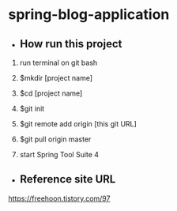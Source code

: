 # spring-blog-application

- <h2>How run this project</h2>

1. run terminal on git bash

2. $mkdir [project name]

3. $cd [project name]

4. $git init

5. $git remote add origin [this git URL]

6. $git pull origin master

7. start Spring Tool Suite 4

- <h2>Reference site URL</h2>

https://freehoon.tistory.com/97
